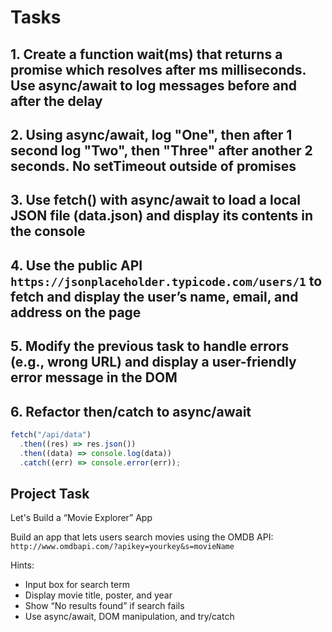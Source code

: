 # Tasks

## 1. Create a function wait(ms) that returns a promise which resolves after ms milliseconds. Use async/await to log messages before and after the delay

## 2. Using async/await, log "One", then after 1 second log "Two", then "Three" after another 2 seconds. No setTimeout outside of promises

## 3. Use fetch() with async/await to load a local JSON file (data.json) and display its contents in the console

## 4. Use the public API `https://jsonplaceholder.typicode.com/users/1` to fetch and display the user’s name, email, and address on the page

## 5. Modify the previous task to handle errors (e.g., wrong URL) and display a user-friendly error message in the DOM

## 6. Refactor then/catch to async/await

```js
fetch("/api/data")
  .then((res) => res.json())
  .then((data) => console.log(data))
  .catch((err) => console.error(err));
```

## Project Task

Let's Build a “Movie Explorer” App

Build an app that lets users search movies using the OMDB API:
`http://www.omdbapi.com/?apikey=yourkey&s=movieName`

Hints:

- Input box for search term
- Display movie title, poster, and year
- Show “No results found” if search fails
- Use async/await, DOM manipulation, and try/catch
